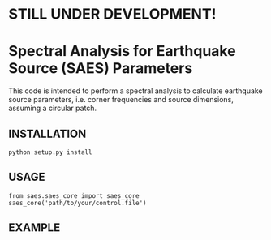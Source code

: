 # STILL UNDER DEVELOPMENT!
# Spectral Analysis for Earthquake Source (SAES) Parameters
This code is intended to perform a spectral analysis to calculate earthquake
source parameters, i.e. corner frequencies and source dimensions, assuming
a circular patch.

## INSTALLATION
```
python setup.py install
```
## USAGE
```
from saes.saes_core import saes_core
saes_core('path/to/your/control.file')
```
## EXAMPLE


